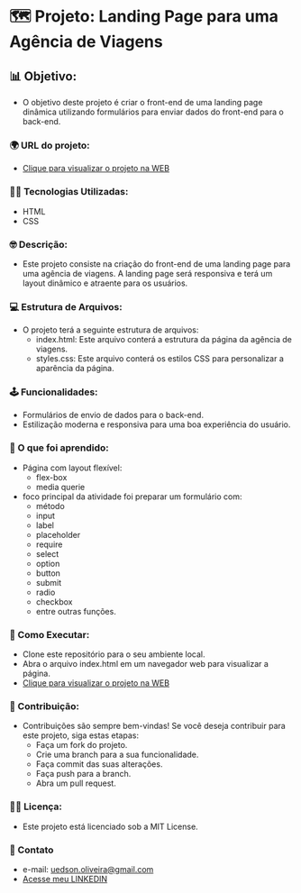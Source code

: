 # 🗺️ Projeto: Landing Page para uma Agência de Viagens

## 📊 Objetivo:
  - O objetivo deste projeto é criar o front-end de uma landing page dinâmica utilizando formulários para enviar dados do front-end para o back-end.

### 🌍 URL do projeto:
  - [Clique para visualizar o projeto na WEB](https://uedsonoliveira.github.io/agencia-de-viagens/)
    
### 🧑‍💻 Tecnologias Utilizadas:
  - HTML
  - CSS
    
### 🤓 Descrição:
  - Este projeto consiste na criação do front-end de uma landing page para uma agência de viagens. A landing page será responsiva e terá um layout dinâmico e atraente para os usuários.

### 💻 Estrutura de Arquivos:
  - O projeto terá a seguinte estrutura de arquivos:
      - index.html: Este arquivo conterá a estrutura da página da agência de viagens.
      - styles.css: Este arquivo conterá os estilos CSS para personalizar a aparência da página.

### 🕹️ Funcionalidades:
  - Formulários de envio de dados para o back-end.
  - Estilização moderna e responsiva para uma boa experiência do usuário.

### 🔨 O que foi aprendido:
  - Página com layout flexível:
    - flex-box
    - media querie
  - foco principal da atividade foi preparar um formulário com:
    - método
    - input
    - label
    - placeholder
    - require
    - select
    - option
    - button
    - submit
    - radio
    - checkbox
    - entre outras funções.

### 🧰 Como Executar:
  - Clone este repositório para o seu ambiente local.
  - Abra o arquivo index.html em um navegador web para visualizar a página.
  - [Clique para visualizar o projeto na WEB](https://uedsonoliveira.github.io/agencia-de-viagens/)

### 📂 Contribuição:
  - Contribuições são sempre bem-vindas! Se você deseja contribuir para este projeto, siga estas etapas:
    - Faça um fork do projeto.
    - Crie uma branch para a sua funcionalidade.
    - Faça commit das suas alterações.
    - Faça push para a branch.
    - Abra um pull request.
      
### ✍🏼 Licença:
  - Este projeto está licenciado sob a MIT License.

### 🚀 Contato
  - e-mail: uedson.oliveira@gmail.com
  - [Acesse meu LINKEDIN](https://www.linkedin.com/in/uedson-oliveira/)
